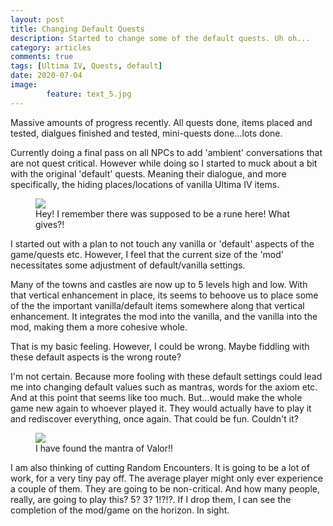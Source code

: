 ```yaml
---
layout: post
title: Changing Default Quests
description: Started to change some of the default quests. Uh oh...
category: articles
comments: true
tags: [Ultima IV, Quests, default]
date: 2020-07-04
image: 
        feature: text_5.jpg
---
```


Massive amounts of progress recently. All quests done, items placed and tested, dialgues finished and tested, mini-quests done...lots done.

<!--more-->

Currently doing a final pass on all NPCs to add 'ambient' conversations that are not quest critical. However while doing so I started to muck about a bit with the original 'default' quests. Meaning their dialogue, and more specifically, the hiding places/locations of vanilla Ultima IV items.

<figure>
	<img class="ScrollRev" data-tilt src="{{ site.url }}/images/rune_missing.png" />
	<figcaption>Hey! I remember there was supposed to be a rune here! What gives?!</figcaption>
</figure>

I started out with a plan to not touch any vanilla or 'default' aspects of the game/quests etc. However, I feel that the current size of the 'mod' necessitates some adjustment of default/vanilla settings.

Many of the towns and castles are now up to 5 levels high and low. With that vertical enhancement in place, its seems to behoove us to place some of the the important vanilla/default items somewhere along that vertical enhancement. It integrates the mod into the vanilla, and the vanilla into the mod, making them a more cohesive whole. 

That is my basic feeling. However, I could be wrong. Maybe fiddling with these default aspects is the wrong route? 

I'm not certain. Because more fooling with these default settings could lead me into changing default values such as mantras, words for the axiom etc. And at this point that seems like too much. But...would make the whole game new again to whoever played it. They would actually have to play it and rediscover everything, once again. That could be fun.
Couldn't it?

<figure>
	<img class="ScrollRev" data-tilt src="{{ site.url }}/images/valor_mantra.png" />
	<figcaption>I have found the mantra of Valor!!</figcaption>
</figure>

I am also thinking of cutting Random Encounters. It is going to be a lot of work, for a very tiny pay off. The average player might only ever experience a couple of them. They are going to be non-critical. And how many people, really, are going to play this? 5? 3? 1!?!?. If I drop them, I can see the completion of the mod/game on the horizon. In sight. 



